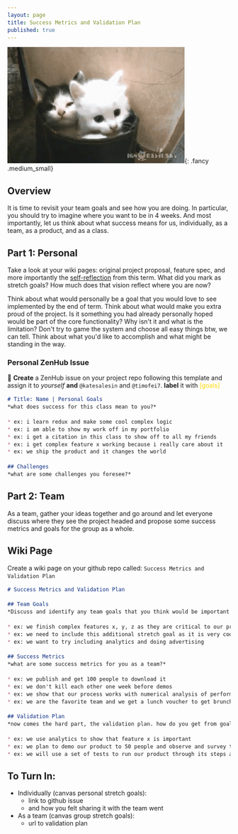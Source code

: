 ```yaml
---
layout: page
title: Success Metrics and Validation Plan
published: true
---
```



![](img/stretch-kittens.gif){: .fancy .medium_small}

## Overview 

It is time to revisit your team goals and see how you are doing.  In particular, you should try to imagine where you want to be in 4 weeks. And most importantly, let us think about what success means for us, individually, as a team, as a product, and as a class.


## Part 1: Personal

Take a look at your wiki pages: original project proposal, feature spec, and more importantly the [self-reflection](project-self-reflection) from this term.   What did you mark as stretch goals?  How much does that vision reflect where you are now?

Think about what would personally be a goal that you would love to see implemented by the end of term.  Think about what would make you extra proud of the project.  Is it something you had already personally hoped would be part of the core functionality?  Why isn't it and what is the limitation?  Don't try to game the system and choose all easy things btw, we can tell. Think about what you'd like to accomplish and what might be standing in the way.


### Personal ZenHub Issue

🚀 **Create** a ZenHub issue on your project repo following this template and assign it to *yourself* **and** `@katesalesin` and `@timofei7`. **label** it with <span style="color: gold">[goals]</span>

```markdown
# Title: Name | Personal Goals
*what does success for this class mean to you?*

* ex: i learn redux and make some cool complex logic
* ex: i am able to show my work off in my portfolio
* ex: i get a citation in this class to show off to all my friends
* ex: i get complex feature x working because i really care about it
* ex: we ship the product and it changes the world

## Challenges
*what are some challenges you foresee?*
```


## Part 2: Team

As a team, gather your ideas together and go around and let everyone discuss where they see the project headed and propose some success metrics and goals for the group as a whole. 

## Wiki Page

Create a wiki page on your github repo called: `Success Metrics and Validation Plan`


```markdown
# Success Metrics and Validation Plan

## Team Goals
*Discuss and identify any team goals that you think would be important to tackle.*

* ex: we finish complex features x, y, z as they are critical to our product
* ex: we need to include this additional stretch goal as it is very cool
* ex: we want to try including analytics and doing advertising

## Success Metrics
*what are some success metrics for you as a team?*

* ex: we publish and get 100 people to download it
* ex: we don't kill each other one week before demos
* ex: we show that our process works with numerical analysis of performance data
* ex: we are the favorite team and we get a lunch voucher to get brunch with the prof

## Validation Plan
*now comes the hard part, the validation plan. how do you get from goals to success metrics that are validated?*

* ex: we use analytics to show that feature x is important
* ex: we plan to demo our product to 50 people and observe and survey them to show that our product is impactful
* ex: we will use a set of tests to run our product through its steps and see how it performs in a preset number of situations

```


## To Turn In:
* Individually (canvas personal stretch goals):
  * link to github issue
  * and how you felt sharing it with the team went
* As a team (canvas group stretch goals):
    * url to validation plan
